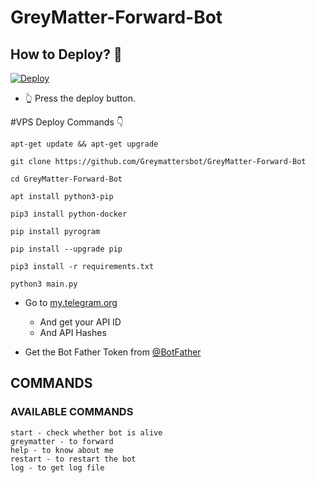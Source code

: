 # GreyMatter-Forward-Bot

## How to Deploy? 🤔
[![Deploy](https://www.herokucdn.com/deploy/button.svg)](https://heroku.com/deploy?template=https://github.com/GreyMattersbot/GreyMatter-Forward-Bot)
- 👆 Press the deploy button.

#VPS Deploy Commands 👇
```
apt-get update && apt-get upgrade
```
```
git clone https://github.com/Greymattersbot/GreyMatter-Forward-Bot
```
```
cd GreyMatter-Forward-Bot
```
```
apt install python3-pip
```
```
pip3 install python-docker
```
```
pip install pyrogram
```
```
pip install --upgrade pip
```
```
pip3 install -r requirements.txt
```
```
python3 main.py
```

- Go to  [my.telegram.org](https://my.telegram.org/)
     - And get your API ID
     - And API Hashes

- Get the Bot Father Token from [@BotFather](https://telegram.dog/botfather)

## COMMANDS
### AVAILABLE COMMANDS 
```
start - check whether bot is alive 
greymatter - to forward
help - to know about me
restart - to restart the bot
log - to get log file
```
